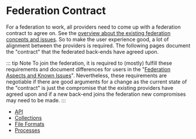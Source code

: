 # Federation Contract

For a federation to work, all providers need to come up with a federation contract to agree on.
See the [overview about the existing federation concepts and issues](../index.md).
So to make the user experience good, a lot of alignment between the providers is required.
The following pages document the "contract" that the federated back-ends have agreed upon.

::: tip Note
To join the federation, it is required to (mostly) fulfill these requirements and document differences for users in the "[Federation Aspects and Known Issues](../index.md)".
Nevertheless, these requirements are negotiable if there are good arguments for a change as the current state of the "contract" is just the compromise that the existing providers have agreed upon and if a new back-end joins the federation new compromises may need to be made.
:::

- [API](./api.md)
- [Collections](./collections.md)
- [File Formats](./fileformats.md)
- [Processes](./processes.md)